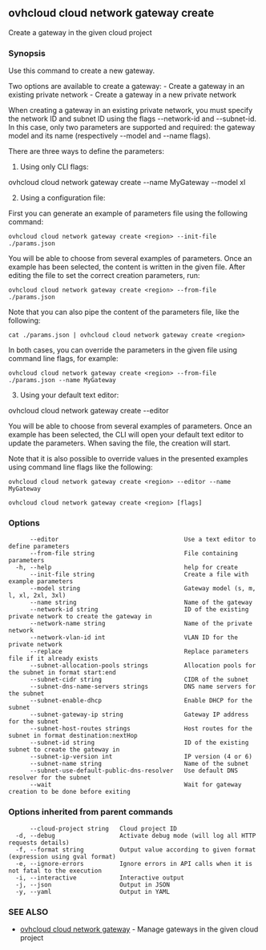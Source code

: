 ## ovhcloud cloud network gateway create

Create a gateway in the given cloud project

### Synopsis

Use this command to create a new gateway.

Two options are available to create a gateway:
	- Create a gateway in an existing private network
	- Create a gateway in a new private network

When creating a gateway in an existing private network, you must specify the network ID and subnet ID 
using the flags --network-id and --subnet-id.
In this case, only two parameters are supported and required: the gateway model and its name (respectively
--model and --name flags).

There are three ways to define the parameters:

1. Using only CLI flags:

  ovhcloud cloud network gateway create <region> --name MyGateway --model xl

2. Using a configuration file:

  First you can generate an example of parameters file using the following command:

	ovhcloud cloud network gateway create <region> --init-file ./params.json

  You will be able to choose from several examples of parameters. Once an example has been selected, the content is written in the given file.
  After editing the file to set the correct creation parameters, run:

	ovhcloud cloud network gateway create <region> --from-file ./params.json

  Note that you can also pipe the content of the parameters file, like the following:

	cat ./params.json | ovhcloud cloud network gateway create <region>

  In both cases, you can override the parameters in the given file using command line flags, for example:

	ovhcloud cloud network gateway create <region> --from-file ./params.json --name MyGateway

3. Using your default text editor:

  ovhcloud cloud network gateway create <region> --editor

  You will be able to choose from several examples of parameters. Once an example has been selected, the CLI will open your
  default text editor to update the parameters. When saving the file, the creation will start.

  Note that it is also possible to override values in the presented examples using command line flags like the following:

	ovhcloud cloud network gateway create <region> --editor --name MyGateway


```
ovhcloud cloud network gateway create <region> [flags]
```

### Options

```
      --editor                                   Use a text editor to define parameters
      --from-file string                         File containing parameters
  -h, --help                                     help for create
      --init-file string                         Create a file with example parameters
      --model string                             Gateway model (s, m, l, xl, 2xl, 3xl)
      --name string                              Name of the gateway
      --network-id string                        ID of the existing private network to create the gateway in
      --network-name string                      Name of the private network
      --network-vlan-id int                      VLAN ID for the private network
      --replace                                  Replace parameters file if it already exists
      --subnet-allocation-pools strings          Allocation pools for the subnet in format start:end
      --subnet-cidr string                       CIDR of the subnet
      --subnet-dns-name-servers strings          DNS name servers for the subnet
      --subnet-enable-dhcp                       Enable DHCP for the subnet
      --subnet-gateway-ip string                 Gateway IP address for the subnet
      --subnet-host-routes strings               Host routes for the subnet in format destination:nextHop
      --subnet-id string                         ID of the existing subnet to create the gateway in
      --subnet-ip-version int                    IP version (4 or 6)
      --subnet-name string                       Name of the subnet
      --subnet-use-default-public-dns-resolver   Use default DNS resolver for the subnet
      --wait                                     Wait for gateway creation to be done before exiting
```

### Options inherited from parent commands

```
      --cloud-project string   Cloud project ID
  -d, --debug                  Activate debug mode (will log all HTTP requests details)
  -f, --format string          Output value according to given format (expression using gval format)
  -e, --ignore-errors          Ignore errors in API calls when it is not fatal to the execution
  -i, --interactive            Interactive output
  -j, --json                   Output in JSON
  -y, --yaml                   Output in YAML
```

### SEE ALSO

* [ovhcloud cloud network gateway](ovhcloud_cloud_network_gateway.md)	 - Manage gateways in the given cloud project

